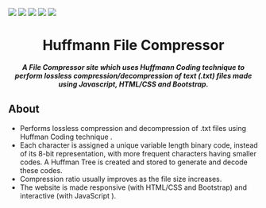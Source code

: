 ![](https://img.shields.io/badge/Huffmann%20Coding-%20-yellow) ![](https://img.shields.io/badge/File%20Compression-%20-green) ![](https://img.shields.io/badge/javascript-%20-orange) ![](https://img.shields.io/badge/HTML/CSS/Bootstrap-%20-red) ![](https://img.shields.io/badge/license-MIT-blue)
<br />
<p align="center">
  <h1 align="center">Huffmann File Compressor</h1>
  <p align="center">
  <i><b>A File Compressor site which uses Huffmann Coding technique to perform lossless compression/decompression of text (.txt) files made using Javascript, HTML/CSS and Bootstrap.</b></i>
  </p>
</p>

## About
* Performs lossless compression and decompression of .txt files using Huffman Coding technique .
* Each character is assigned a unique variable length binary code, instead of its 8-bit representation, with more frequent characters having smaller codes. A Huffman Tree is created and stored to generate and decode these codes.
* Compression ratio usually improves as the file size increases.
* The website is made responsive (with HTML/CSS and Bootstrap) and interactive (with JavaScript ).


